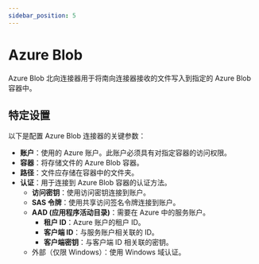 ```yaml
---
sidebar_position: 5
---
```


# Azure Blob
Azure Blob 北向连接器用于将南向连接器接收的文件写入到指定的 Azure Blob 容器中。

## 特定设置
以下是配置 Azure Blob 连接器的关键参数：
- **账户**：使用的 Azure 账户。此账户必须具有对指定容器的访问权限。
- **容器**：将存储文件的 Azure Blob 容器。
- **路径**：文件应存储在容器中的文件夹。
- **认证**：用于连接到 Azure Blob 容器的认证方法。
  - **访问密钥**：使用访问密钥连接到账户。
  - **SAS 令牌**：使用共享访问签名令牌连接到账户。
  - **AAD (应用程序活动目录)**：需要在 Azure 中的服务账户。
    - **租户 ID**：Azure 账户的租户 ID。
    - **客户端 ID**：与服务账户相关联的 ID。
    - **客户端密钥**：与客户端 ID 相关联的密钥。
  - 外部（仅限 Windows）：使用 Windows 域认证。